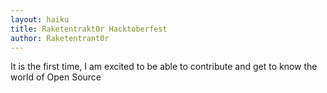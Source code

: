 ```yaml
---
layout: haiku
title: Raketentrakt0r Hacktoberfest
author: Raketentrant0r
---
```


It is the first time,
I am excited to be able to contribute
and get to know the world of Open Source

